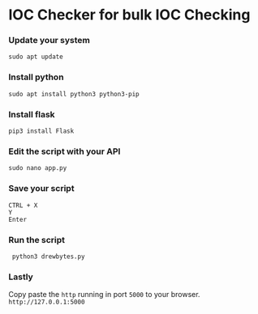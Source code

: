 # IOC Checker for bulk IOC Checking

### Update your system
``sudo apt update``

### Install python
``sudo apt install python3 python3-pip``

### Install flask
``pip3 install Flask``

### Edit the script with your API
``sudo nano app.py``
### Save your script 
```
CTRL + X
Y
Enter
```
### Run the script
`` python3 drewbytes.py``

### Lastly
Copy paste the ``http`` running in port ``5000`` to your browser.
``http://127.0.0.1:5000``

